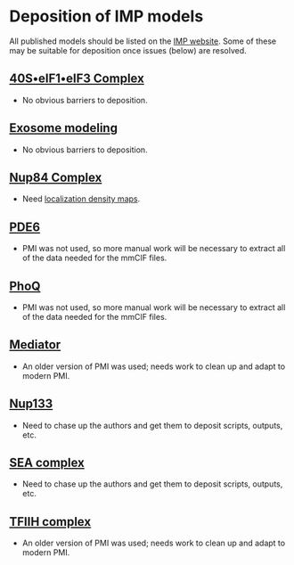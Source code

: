 # Deposition of IMP models

All published models should be listed on the
[IMP website](https://integrativemodeling.org/systems/). Some of these may
be suitable for deposition once issues (below) are resolved.

## [40S•eIF1•eIF3 Complex](https://salilab.org/40S-eIF1-eIF3)

 - No obvious barriers to deposition.

## [Exosome modeling](https://salilab.org/exosome)

 - No obvious barriers to deposition.

## [Nup84 Complex](https://salilab.org/nup84)

 - Need [localization density maps](https://github.com/integrativemodeling/nup84/issues/2).

## [PDE6](https://salilab.org/pde6)

 - PMI was not used, so more manual work will be necessary to extract all of
   the data needed for the mmCIF files.

## [PhoQ](https://salilab.org/phoq)

 - PMI was not used, so more manual work will be necessary to extract all of
   the data needed for the mmCIF files.

## [Mediator](https://salilab.org/mediator/)

 - An older version of PMI was used; needs work to clean up and adapt to
   modern PMI.

## [Nup133](https://salilab.org/nup133)

 - Need to chase up the authors and get them to deposit scripts,
   outputs, etc.

## [SEA complex](https://salilab.org/sea)

 - Need to chase up the authors and get them to deposit scripts,
   outputs, etc.

## [TFIIH complex](https://salilab.org/tfiih)

 - An older version of PMI was used; needs work to clean up and adapt to
   modern PMI.
